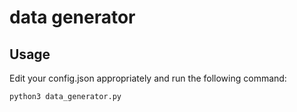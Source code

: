 # data generator

## Usage

Edit your config.json appropriately and run the following command:

```bash
python3 data_generator.py
```
